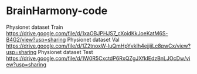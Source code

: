 # BrainHarmony-code

Physionet dataset Train
https://drive.google.com/file/d/1xaOBJPHJS7_cXoidKkJoeKatM6S-B4G2/view?usp=sharing
Physionet dataset Val
https://drive.google.com/file/d/1Z2tnoxW-luQmHpYvkIh4ejjiiLc8pwCx/view?usp=sharing
Physionet dataset Test
https://drive.google.com/file/d/1W0R5CxctdP6RxQZgJXfkIEdzBnLJOcDw/view?usp=sharing
